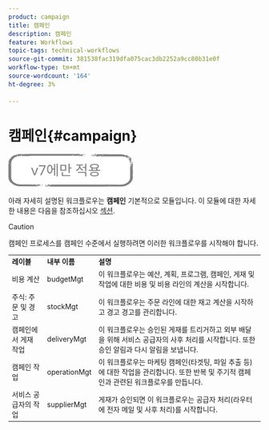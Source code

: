```yaml
---
product: campaign
title: 캠페인
description: 캠페인
feature: Workflows
topic-tags: technical-workflows
source-git-commit: 381538fac319dfa075cac3db2252a9cc80b31e0f
workflow-type: tm+mt
source-wordcount: '164'
ht-degree: 3%

---
```



# 캠페인{#campaign}

![](../../assets/v7-only.svg)

아래 자세히 설명된 워크플로우는 **캠페인** 기본적으로 모듈입니다. 이 모듈에 대한 자세한 내용은 다음을 참조하십시오 [섹션](../../campaign/using/designing-marketing-campaigns.md).

>[!CAUTION]
>
>캠페인 프로세스를 캠페인 수준에서 실행하려면 이러한 워크플로우를 시작해야 합니다.

<table> 
 <tbody> 
  <tr> 
   <td> <strong>레이블</strong><br /> </td> 
   <td> <strong>내부 이름</strong><br /> </td> 
   <td> <strong>설명</strong><br /> </td> 
  </tr> 
  <tr> 
   <td> <span class="uicontrol">비용 계산</span> <br /> </td> 
   <td> <span class="uicontrol">budgetMgt</span> <br /> </td> 
   <td> 이 워크플로우는 예산, 계획, 프로그램, 캠페인, 게재 및 작업에 대한 비용 및 비용 라인의 계산을 시작합니다.<br /> </td> 
  </tr> 
  <tr> 
   <td> <span class="uicontrol">주식: 주문 및 경고</span> <br /> </td> 
   <td> <span class="uicontrol">stockMgt</span> <br /> </td> 
   <td> 이 워크플로우는 주문 라인에 대한 재고 계산을 시작하고 경고 경고를 관리합니다.<br /> </td> 
  </tr> 
  <tr> 
   <td> <span class="uicontrol">캠페인에서 게재 작업</span> <br /> </td> 
   <td> <span class="uicontrol">deliveryMgt</span> <br /> </td> 
   <td> 이 워크플로우는 승인된 게재를 트리거하고 외부 배달을 위해 서비스 공급자의 사후 처리를 시작합니다. 또한 승인 알림과 다시 알림을 보냅니다.<br /> </td> 
  </tr> 
  <tr> 
   <td> <span class="uicontrol">캠페인 작업</span> <br /> </td> 
   <td> <span class="uicontrol">operationMgt</span> <br /> </td> 
   <td> 이 워크플로우는 마케팅 캠페인(타겟팅, 파일 추출 등)에 대한 작업을 관리합니다. 또한 반복 및 주기적 캠페인과 관련된 워크플로우를 만듭니다.<br /> </td> 
  </tr> 
  <tr> 
   <td> <span class="uicontrol">서비스 공급자의 작업</span> <br /> </td> 
   <td> <span class="uicontrol">supplierMgt</span> <br /> </td> 
   <td> 게재가 승인되면 이 워크플로우는 공급자 처리(라우터에 전자 메일 및 사후 처리)를 시작합니다. <br /> </td> 
  </tr> 
 </tbody> 
</table>

